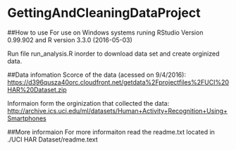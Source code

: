 # GettingAndCleaningDataProject

##How to use
For use on Windows systems runing RStudio Version 0.99.902 and R version 3.3.0 (2016-05-03) 


Run file run_analysis.R inorder to download data set and create orginized data.

##Data infomation
Scorce of the data (acessed on 9/4/2016): 
https://d396qusza40orc.cloudfront.net/getdata%2Fprojectfiles%2FUCI%20HAR%20Dataset.zip

Informaion form the orginization that collected the data:
http://archive.ics.uci.edu/ml/datasets/Human+Activity+Recognition+Using+Smartphones

##More informaion
For more informaiton read the readme.txt located in ./UCI HAR Dataset/readme.text

